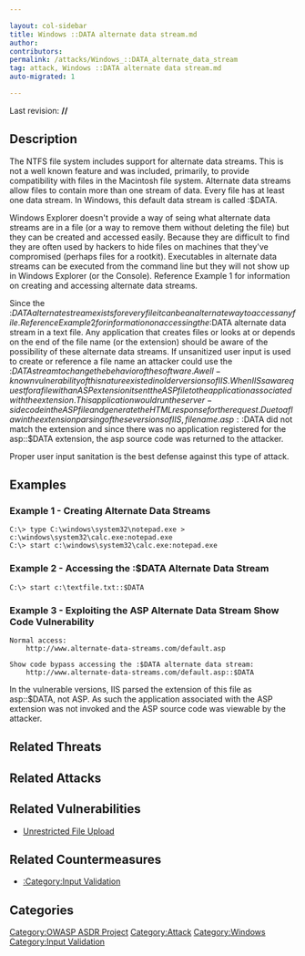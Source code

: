```yaml
---

layout: col-sidebar
title: Windows ::DATA alternate data stream.md
author: 
contributors: 
permalink: /attacks/Windows_::DATA_alternate_data_stream
tag: attack, Windows ::DATA alternate data stream.md
auto-migrated: 1

---
```


Last revision: **//**

## Description

The NTFS file system includes support for alternate data streams. This
is not a well known feature and was included, primarily, to provide
compatibility with files in the Macintosh file system. Alternate data
streams allow files to contain more than one stream of data. Every file
has at least one data stream. In Windows, this default data stream is
called :$DATA.

Windows Explorer doesn't provide a way of seing what alternate data
streams are in a file (or a way to remove them without deleting the
file) but they can be created and accessed easily. Because they are
difficult to find they are often used by hackers to hide files on
machines that they've compromised (perhaps files for a rootkit).
Executables in alternate data streams can be executed from the command
line but they will not show up in Windows Explorer (or the Console).
Reference Example 1 for information on creating and accessing alternate
data streams.

Since the :$DATA alternate stream exists for every file it can be an
alternate way to access any file. Reference Example 2 for information on
accessing the :$DATA alternate data stream in a text file. Any
application that creates files or looks at or depends on the end of the
file name (or the extension) should be aware of the possibility of these
alternate data streams. If unsanitized user input is used to create or
reference a file name an attacker could use the :$DATA stream to change
the behavior of the software. A well-known vulnerability of this nature
existed in older versions of IIS. When IIS saw a request for a file with
an ASP extension it sent the ASP file to the application associated with
the extension. This application would run the server-side code in the
ASP file and generate the HTML response for the request. Due to a flaw
in the extension parsing of these versions of IIS, filename.asp::$DATA
did not match the extension and since there was no application
registered for the asp::$DATA extension, the asp source code was
returned to the attacker.

Proper user input sanitation is the best defense against this type of
attack.

## Examples

### Example 1 - Creating Alternate Data Streams

    C:\> type C:\windows\system32\notepad.exe > c:\windows\system32\calc.exe:notepad.exe
    C:\> start c:\windows\system32\calc.exe:notepad.exe

### Example 2 - Accessing the :$DATA Alternate Data Stream

    C:\> start c:\textfile.txt::$DATA

### Example 3 - Exploiting the ASP Alternate Data Stream Show Code Vulnerability

    Normal access:
        http://www.alternate-data-streams.com/default.asp

    Show code bypass accessing the :$DATA alternate data stream:
        http://www.alternate-data-streams.com/default.asp::$DATA

In the vulnerable versions, IIS parsed the extension of this file as
asp::$DATA, not ASP. As such the application associated with the ASP
extension was not invoked and the ASP source code was viewable by the
attacker.

## Related Threats

## Related Attacks

## Related Vulnerabilities

  - [Unrestricted File Upload](Unrestricted_File_Upload "wikilink")

## Related Countermeasures

  - [:Category:Input Validation](:Category:Input_Validation "wikilink")

## Categories

[Category:OWASP ASDR Project](Category:OWASP_ASDR_Project "wikilink")
[Category:Attack](Category:Attack "wikilink")
[Category:Windows](Category:Windows "wikilink") [Category:Input
Validation](Category:Input_Validation "wikilink")